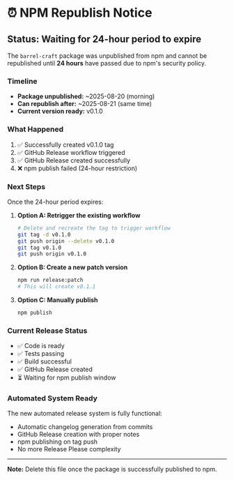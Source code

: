 # ⏰ NPM Republish Notice

## Status: Waiting for 24-hour period to expire

The `barrel-craft` package was unpublished from npm and cannot be republished until **24 hours** have passed due to npm's security policy.

### Timeline
- **Package unpublished:** ~2025-08-20 (morning)
- **Can republish after:** ~2025-08-21 (same time)
- **Current version ready:** v0.1.0

### What Happened
1. ✅ Successfully created v0.1.0 tag
2. ✅ GitHub Release workflow triggered
3. ✅ GitHub Release created successfully
4. ❌ npm publish failed (24-hour restriction)

### Next Steps
Once the 24-hour period expires:

1. **Option A: Retrigger the existing workflow**
   ```bash
   # Delete and recreate the tag to trigger workflow
   git tag -d v0.1.0
   git push origin --delete v0.1.0
   git tag v0.1.0
   git push origin v0.1.0
   ```

2. **Option B: Create a new patch version**
   ```bash
   npm run release:patch
   # This will create v0.1.1
   ```

3. **Option C: Manually publish**
   ```bash
   npm publish
   ```

### Current Release Status
- ✅ Code is ready
- ✅ Tests passing
- ✅ Build successful
- ✅ GitHub Release created
- ⏳ Waiting for npm publish window

### Automated System Ready
The new automated release system is fully functional:
- Automatic changelog generation from commits
- GitHub Release creation with proper notes
- npm publishing on tag push
- No more Release Please complexity

---

**Note:** Delete this file once the package is successfully published to npm.